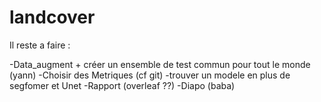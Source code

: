 # landcover
Il reste a faire :

-Data_augment + créer un ensemble de test commun pour tout le monde (yann)
-Choisir des Metriques (cf git)
-trouver un modele en plus de segfomer et Unet
-Rapport (overleaf ??)
-Diapo (baba)
